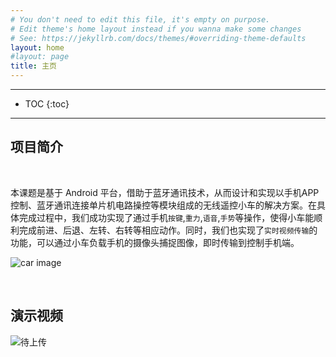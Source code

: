 ```yaml
---
# You don't need to edit this file, it's empty on purpose.
# Edit theme's home layout instead if you wanna make some changes
# See: https://jekyllrb.com/docs/themes/#overriding-theme-defaults
layout: home
#layout: page
title: 主页
---
```

---

* TOC
{:toc}

---

## 项目简介

<br/>

本课题是基于 Android 平台，借助于蓝牙通讯技术，从而设计和实现以手机APP控制、蓝牙通讯连接单片机电路操控等模块组成的无线遥控小车的解决方案。在具体完成过程中，我们成功实现了通过手机`按键`,`重力`,`语音`,`手势`等操作，使得小车能顺利完成前进、后退、左转、右转等相应动作。同时，我们也实现了`实时视频传输`的功能，可以通过小车负载手机的摄像头捕捉图像，即时传输到控制手机端。

![car image](/img/intro.jpg)

<br/>

## 演示视频

![待上传]()



<!-- ---

## 开发环境

---

## 整体结构

![structure](/img/structure.png)



自我评价：总体来说，我们达到了预期目标，并且在测试时顺利实现各个功能。

不足之处：直线行驶时微有偏差； 在局域网络信号较弱时视频欠缺流畅度； 控制端UI界面欠缺美观。

<video src="/img/video1.mp4" controls="true"></video> -->
